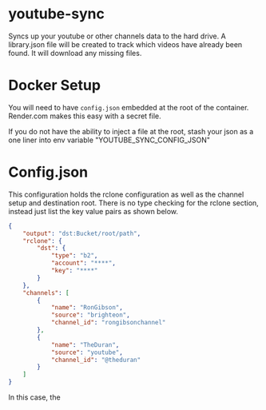 # youtube-sync

Syncs up your youtube or other channels data to the hard drive. A library.json file will be created to track which videos have already been found. It will download any missing files.

# Docker Setup

You will need to have `config.json` embedded at the root of the container. Render.com makes this easy with a secret file.

If you do not have the ability to inject a file at the root, stash your json as a one liner into env variable "YOUTUBE_SYNC_CONFIG_JSON"

# Config.json

This configuration holds the rclone configuration as well as the channel setup and destination root. There is no type checking for the rclone section, instead
just list the key value pairs as shown below.

```json
{
    "output": "dst:Bucket/root/path",
    "rclone": {
        "dst": {
            "type": "b2",
            "account": "****",
            "key": "****"
        }
    },
    "channels": [
        {
            "name": "RonGibson",
            "source": "brighteon",
            "channel_id": "rongibsonchannel"
        },
        {
            "name": "TheDuran",
            "source": "youtube",
            "channel_id": "@theduran"
        }
    ]
}
```

In this case, the 